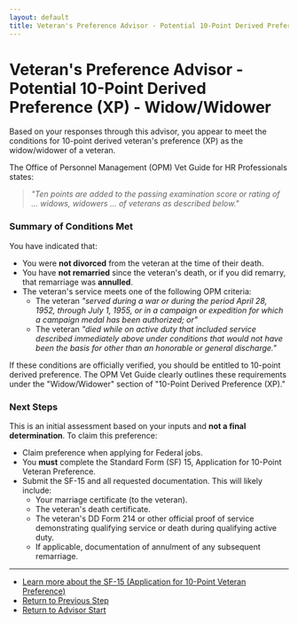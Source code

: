 ```yaml
---
layout: default
title: Veteran's Preference Advisor - Potential 10-Point Derived Preference (XP) - Widow/Widower
---
```


# Veteran's Preference Advisor - Potential 10-Point Derived Preference (XP) - Widow/Widower

Based on your responses through this advisor, you appear to meet the conditions for 10-point derived veteran's preference (XP) as the widow/widower of a veteran.

The Office of Personnel Management (OPM) Vet Guide for HR Professionals states:
> *"Ten points are added to the passing examination score or rating of ... widows, widowers ... of veterans as described below."*

### Summary of Conditions Met
You have indicated that:

*   You were **not divorced** from the veteran at the time of their death.
*   You have **not remarried** since the veteran's death, or if you did remarry, that remarriage was **annulled**.
*   The veteran's service meets one of the following OPM criteria:
    *   The veteran *"served during a war or during the period April 28, 1952, through July 1, 1955, or in a campaign or expedition for which a campaign medal has been authorized; or"*
    *   The veteran *"died while on active duty that included service described immediately above under conditions that would not have been the basis for other than an honorable or general discharge."*

If these conditions are officially verified, you should be entitled to 10-point derived preference. The OPM Vet Guide clearly outlines these requirements under the "Widow/Widower" section of "10-Point Derived Preference (XP)."

### Next Steps
This is an initial assessment based on your inputs and **not a final determination**. To claim this preference:

*   Claim preference when applying for Federal jobs.
*   You **must** complete the Standard Form (SF) 15, Application for 10-Point Veteran Preference.
*   Submit the SF-15 and all requested documentation. This will likely include:
    *   Your marriage certificate (to the veteran).
    *   The veteran's death certificate.
    *   The veteran's DD Form 214 or other official proof of service demonstrating qualifying service or death during qualifying active duty.
    *   If applicable, documentation of annulment of any subsequent remarriage.

---

*   [Learn more about the SF-15 (Application for 10-Point Veteran Preference)](./sf15_information.md)
*   [Return to Previous Step](./derived_widow_vetservice_condition.md)
*   [Return to Advisor Start](./start.md)
